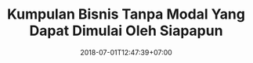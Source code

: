 ---
title: "Kumpulan Bisnis Tanpa Modal Yang Dapat Dimulai Oleh Siapapun"
date: 2018-07-01T12:47:39+07:00
draft: false
layout: "single"
---
